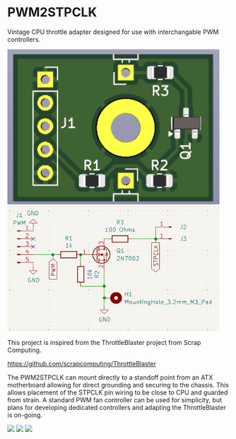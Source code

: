 # PWM2STPCLK
Vintage CPU throttle adapter designed for use with interchangable PWM controllers. 

<img src='Images/kicad_3D.png' width=480>
<img src='Images/kicad_schematic.png' width=480>

This project is inspired from the ThrottleBlaster project from Scrap Computing.

https://github.com/scrapcomputing/ThrottleBlaster


The PWM2STPCLK can mount directly to a standoff point from an ATX motherboard allowing for direct grounding and securing to the chassis. This allows placement of the STPCLK pin wiring to be close to CPU and guarded from strain. A standard PWM fan controller can be used for simplicity, but plans for developing dedicated controllers and adapting the ThrottleBlaster is on-going. 

<img src='Images/DSC_1710.jpg' width=480>
<img src='Images/DSC_1711.jpg' width=480>
<img src='Images/DSC_1715.jpg' width=480>
